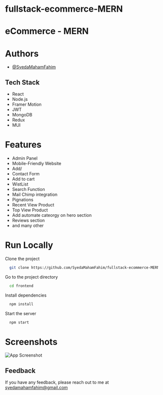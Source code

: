 # fullstack-ecommerce-MERN

# eCommerce - MERN



# Authors

- [@SyedaMahamFahim](https://github.com/SyedaMahamFahim/)

## Tech Stack
- React
- Node.js
- Framer Motion
- JWT
- MongoDB
- Redux 
- MUI


# Features

- Admin Panel
- Mobile-Friendly Website
- Add/
- Contact Form
- Add to cart
- WistList 
- Search Function 
- Mail Chimp integration 
- Pignations  
- Recent View Product 
- Top View Product 
- Add automate cateorgy on hero section 
- Reviews section
- and many other



# Run Locally

Clone the project

```bash
  git clone https://github.com/SyedaMahamFahim/fullstack-ecommerce-MERN.git
```

Go to the project directory 

```bash
  cd frontend
```

Install dependencies

```bash
  npm install
```


Start the server

```bash
  npm start
```

# Screenshots

![App Screenshot](https://user-images.githubusercontent.com/79671325/189202041-45d2abc3-f70d-4366-ab49-f4e36974dd1b.png)





## Feedback

If you have any feedback, please reach out to me at syedamahamfahim@gmail.com

